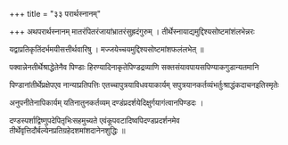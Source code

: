 +++
title = "३३ परार्थस्नानम्"

+++
अथपरार्थस्नानम् मातरंपितरंजायांभ्रातरंसुह्रदंगुरुम् । तीर्थेस्नायाद्यमुद्दिश्यसोष्टमांशंलभेन्नरः

यद्वाप्रतिकृतिंदर्भमयीसत्तीर्थवारिषु । मज्जयेच्चयमुद्दिश्यसोष्टमांशफलंलभेत् ॥

पक्वान्नेनतीर्थेश्राद्धेतेनैव पिण्डाः हिरण्यादिनाकृतेपिण्डद्रव्याणि सक्तसंयावपायसपिण्याकगुडान्यतमानि

पिण्डानांतीर्थेप्रक्षेपएव नान्याप्रतिपत्तिः एतच्चापुत्रयाविधवयाकार्यम् सपुत्रयानकर्तव्यंभर्तुःश्राद्धंकदाचनइतिस्मृतेः

अनुपनीतेनापिकार्यम् यतिनातुनकर्तव्यम् दण्डंप्रदर्शयेदिक्षुर्गयागंत्वानपिण्डदः ।

दण्डस्पर्शाद्विष्णुपदेपितृभिःसहमुच्यते एवंकूपवटादिष्वपिदण्डप्रदर्शनमेव तीर्थेवृत्तिदौर्बल्येनप्रतिग्रहेदशमांशदानेनशुद्धिः ॥
